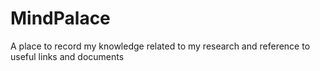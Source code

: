 # MindPalace
A place to record my knowledge related to my research and reference to useful links and documents
